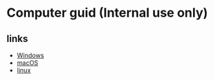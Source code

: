 # Computer guid (**Internal use only**)

## links 

* [Windows](https://stackoverflow.com/questions/48432994/c-read-machine-guid-via-reggetvalue)
* [macOS](https://stackoverflow.com/questions/11999886/get-machine-id-of-mac-os-x)
* [linux](https://stackoverflow.com/questions/18623295/linux-equivalent-of-machineguid)
